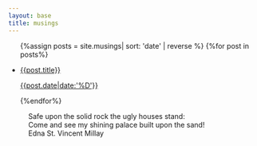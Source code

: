 ```yaml
---
layout: base
title: musings 
---
```

<ul>
    {%assign posts = site.musings| sort: 'date' | reverse %}
    {%for post in posts%}
    <li>
      <a class="post" href="{{post.url}}">
      <p class="mpt">{{post.title}}</p>
      <p class="subtitle pd">{{post.date|date:'%D'}}</p>
      </a>
    </li>
    {%endfor%}
</ul>

<figure class="poem">
<div class="stanza">
<span class="verse">Safe upon the solid rock the ugly houses stand:</span><br>
<span class="verse">Come and see my shining palace built upon the sand!</span>
</div><figcaption>Edna St. Vincent Millay</figcaption></figure>

